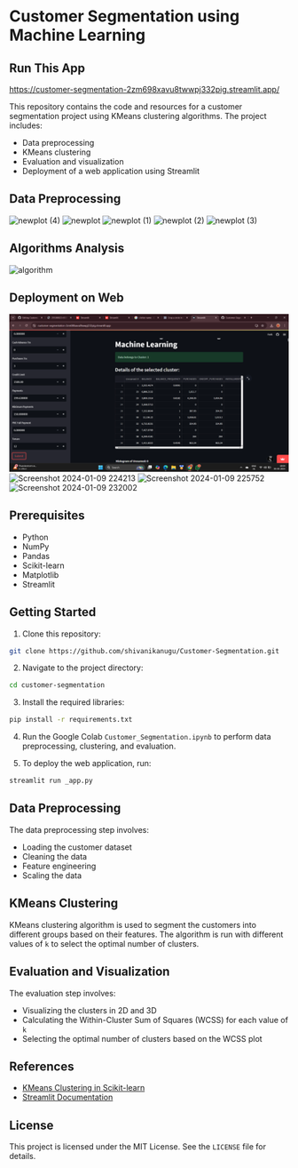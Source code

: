  Customer Segmentation using Machine Learning 
===============================================


Run This App
------------
https://customer-segmentation-2zm698xavu8twwpj332pig.streamlit.app/

This repository contains the code and resources for a customer segmentation project using KMeans clustering algorithms. The project includes:

* Data preprocessing
* KMeans clustering
* Evaluation and visualization
* Deployment of a web application using Streamlit


Data Preprocessing
-----------------
  
![newplot (4)](https://github.com/shubham5027/Customer-Segmentation-Machine-Learning-Webapp/assets/132193443/462a43ef-45a5-4bd6-a77b-c8401ab6c4b4)
![newplot](https://github.com/shubham5027/Customer-Segmentation-Machine-Learning-Webapp/assets/132193443/b758a966-2ec6-435c-acc0-94c500490096)
![newplot (1)](https://github.com/shubham5027/Customer-Segmentation-Machine-Learning-Webapp/assets/132193443/575c3384-6c35-4ebe-8bf5-25c12b59c4b0)
![newplot (2)](https://github.com/shubham5027/Customer-Segmentation-Machine-Learning-Webapp/assets/132193443/4ed2687c-ecab-49c7-9802-2bfa17b028ac)
![newplot (3)](https://github.com/shubham5027/Customer-Segmentation-Machine-Learning-Webapp/assets/132193443/a201b6dc-54f2-4dee-a410-88b017294e95)


Algorithms Analysis
-----------------

![algorithm](https://github.com/shubham5027/Customer-Segmentation-Machine-Learning-Webapp/assets/132193443/61310abc-7a51-4041-ada2-f52e63d50c3b)



Deployment on Web
-----------------

![assets/Screenshot (171).png](https://github.com/shivanikanugu/Customer-Segmentation/blob/main/assets/Screenshot%20(171).png)
![Screenshot 2024-01-09 224213](https://github.com/shubham5027/Customer-Segmentation-Machine-Learning-Webapp/assets/132193443/5e61a9a3-332f-4845-8a3a-2adf783d7bad)
![Screenshot 2024-01-09 225752](https://github.com/shubham5027/Customer-Segmentation-Machine-Learning-Webapp/assets/132193443/643ed342-516f-40f8-906d-88ff32a66bae)
![Screenshot 2024-01-09 232002](https://github.com/shubham5027/Customer-Segmentation-Machine-Learning-Webapp/assets/132193443/69b7046e-a1fe-4937-8459-8530cda3430a)


Prerequisites
-------------

* Python 
* NumPy
* Pandas
* Scikit-learn
* Matplotlib
* Streamlit

Getting Started
---------------

1. Clone this repository:

```bash
git clone https://github.com/shivanikanugu/Customer-Segmentation.git
```

2. Navigate to the project directory:

```bash
cd customer-segmentation
```

3. Install the required libraries:

```bash
pip install -r requirements.txt
```

4. Run the Google Colab `Customer_Segmentation.ipynb` to perform data preprocessing, clustering, and evaluation.

5. To deploy the web application, run:

```bash
streamlit run _app.py
```

Data Preprocessing
------------------

The data preprocessing step involves:

* Loading the customer dataset
* Cleaning the data
* Feature engineering
* Scaling the data

KMeans Clustering
-----------------

KMeans clustering algorithm is used to segment the customers into different groups based on their features. The algorithm is run with different values of `k` to select the optimal number of clusters.

Evaluation and Visualization
----------------------------

The evaluation step involves:

* Visualizing the clusters in 2D and 3D
* Calculating the Within-Cluster Sum of Squares (WCSS) for each value of `k`
* Selecting the optimal number of clusters based on the WCSS plot

References
----------

* [KMeans Clustering in Scikit-learn](https://scikit-learn.org/stable/modules/generated/sklearn.cluster.KMeans.html)
* [Streamlit Documentation](https://docs.streamlit.io/)

License
-------

This project is licensed under the MIT License. See the `LICENSE` file for details.  
